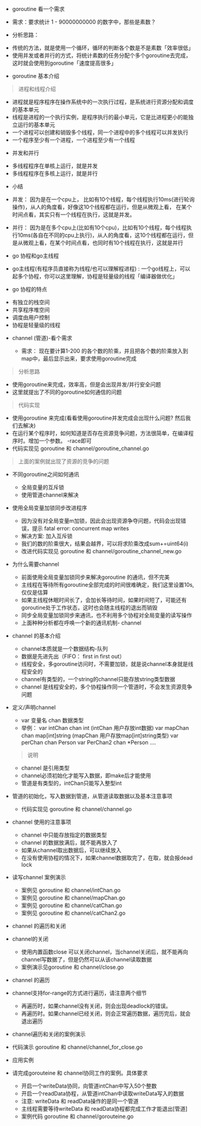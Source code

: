 +  goroutine 看一个需求

 * 需求：要求统计 1 - 90000000000 的数字中，那些是素数？

+  分析思路：

 * 传统的方法，就是使用一个循环，循环的判断各个数是不是素数「效率很低」
 * 使用并发或者并行的方式，将统计素数的任务分配个多个goroutine去完成，这时就会使用到goroutine「速度提高很多」


 + goroutine 基本介绍
 
 > 进程和线程介绍
 
  * 进程就是程序程序在操作系统中的一次执行过程，是系统进行资源分配和调度的基本单元
  * 线程是进程的一个执行实例，是程序执行的最小单元，它是比进程更小的能独立运行的基本单元
  * 一个进程可以创建和销毁多个线程，同一个进程中的多个线程可以并发执行
  * 一个程序至少有一个进程，一个进程至少有一个线程

 + 并发和并行

  * 多线程程序在单核上运行，就是并发
  * 多线程程序在多核上运行，就是并行

 + 小结

  * 并发： 因为是在一个cpu上， 比如有10个线程，每个线程执行10ms(进行轮询操作)，从人的角度看，好像这10个线程都在运行，但是从微观上看，
  在某个时间点看，其实只有一个线程在执行，这就是并发。

  * 并行： 因为是在多个cpu上(比如有10个cpu)，比如有10个线程，每个线程执行10ms(各自在不同的cpu上执行)，从人的角度看，这10个线程都在运行，但是从微观上看，在某个时间点看，也同时有10个线程在执行，这就是并行

 + go 协程和go主线程

  * go主线程(有程序员直接称为线程/也可以理解程进程) : 一个go线程上，可以起多个协程，你可以这里理解，协程是轻量级的线程「编译器做优化」
 
 + go 协程的特点

  * 有独立的栈空间
  * 共享程序堆空间
  * 调度由用户控制
  * 协程是轻量级的线程

+ channel (管道)-看个需求
 
  * 需求： 现在要计算1-200 的各个数的阶乘，并且把各个数的阶乘放入到map中，最后显示出来，要求使用goroutine完成

> 分析思路

  * 使用goroutine来完成，效率高，但是会出现并发/并行安全问题
  * 这里就提出了不同的goroutine如何通信的问题

> 代码实现

  * 使用goroutine 来完成(看看使用goroutine并发完成会出现什么问题? 然后我们去解决)
  * 在运行某个程序时，如何知道是否存在资源竞争问题，方法很简单，在编译程序时。增加一个参数。 -race即可
  * 代码实现见  goroutine 和 channel/goroutine_channel.go

  > 上面的案例就出现了资源的竞争的问题

+ 不同goroutine之间如何通讯

  * 全局变量的互斥锁
  * 使用管道channel来解决

+ 使用全局变量加锁同步改进程序

  * 因为没有对全局变量m加锁，因此会出现资源争夺问题，代码会出现错误，提示 fatal error: concurrent map writes
  * 解决方案: 加入互斥锁
  * 我们的数的阶乘很大，结果会越界，可以将求阶乘改成sum+=uint64(i)
  * 改进代码实现见  goroutine 和 channel/goroutine_channel_new.go

+ 为什么需要channel

  * 前面使用全局变量加锁同步来解决goroutine 的通讯，但不完美
  * 主线程在等待所有goroutine全部完成的时间很难确定，我们这里设置10s,仅仅是估算
  * 如果主线程休眠时间长了，会加长等待时间，如果时间短了，可能还有goroutine处于工作状态，这时也会随主线程的退出而销毁
  * 同步全局变量加锁同步来通讯，也不利用多个协程对全局变量的读写操作
  * 上面种种分析都在呼唤一个新的通讯机制- channel
 
+ channel 的基本介绍
 
  * channel本质就是一个数据结构-队列
  * 数据是先进先出（FIFO： first in first out）
  * 线程安全，多goroutine访问时，不需要加锁，就是说channel本身就是线程安全的
  * channel有类型的，一个string的channel只能存放string类型数据
  * channel 是线程安全的，多个协程操作同一个管道时，不会发生资源竞争问题

+ 定义/声明channel

  * var 变量名 chan 数据类型
  * 举例：
      var intChan chan int (intChan 用户存放int数据)
      var mapChan chan map[int]string (mapChan 用户存放map[int]string类型)
      var perChan chan Person
      var PerChan2 chan *Person
      ....
   > 说明
    - channel 是引用类型
    - channel必须初始化才能写入数据，即make后才能使用
    - 管道是有类型的，intChan只能写入整型int   

+ 管道的初始化，写入数据到管道，从管道读取数据以及基本注意事项

  * 代码实现见  goroutine 和 channel/channel.go

+ channel 使用的注意事项

  * channel 中只能存放指定的数据类型
  * channel 的数据放满后，就不能再放入了
  * 如果从channel取出数据后，可以继续放入
  * 在没有使用协程的情况下，如果channel数据取完了，在取，就会报dead lock

+ 读写channel 案例演示

  * 案例见 goroutine 和 channel/intChan.go     
  * 案例见 goroutine 和 channel/mapChan.go 
  * 案例见 goroutine 和 channel/catChan.go 
  * 案例见 goroutine 和 channel/catChan2.go 

- channel 的遍历和关闭

+ channel的关闭
  
  * 使用内置函数close 可以关闭channel，当channel关闭后，就不能再向channel写数据了，但是仍然可以从该channel读取数据
  * 案例演示见goroutine 和 channel/close.go

- channel 的遍历

+ channel支持for-range的方式进行遍历，请注意两个细节

  * 再遍历时，如果channel没有关闭，则会出现deadlock的错误。
  * 再遍历时。如果channel已经关闭，则会正常遍历数据，遍历完后，就会退出遍历

- channel遍历和关闭的案例演示

+ 代码演示 goroutine 和 channel/channel_for_close.go

- 应用实例

+ 请完成gorouteine 和 channel协同工作的案例。具体要求
  
  * 开启一个writeData协同，向管道intChan中写入50个整数
  * 开启一个readData协程，从管道intChan中读取writeData写入的数据
  * 注意: writeData 和 readData操作的是同一个管道
  * 主线程需要等待writeData 和 readData协程都完成工作才能退出[管道]
  * 案例代码  goroutine 和 channel/gorouteine.go



